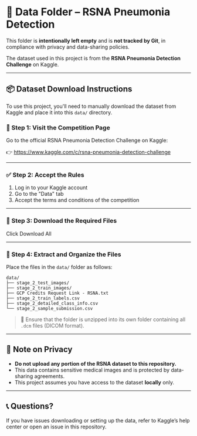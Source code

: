# 📁 Data Folder – RSNA Pneumonia Detection

This folder is **intentionally left empty** and is **not tracked by Git**, in compliance with privacy and data-sharing policies.

The dataset used in this project is from the **RSNA Pneumonia Detection Challenge** on Kaggle.

---

## 📦 Dataset Download Instructions

To use this project, you'll need to manually download the dataset from Kaggle and place it into this `data/` directory.

### 🔗 Step 1: Visit the Competition Page

Go to the official RSNA Pneumonia Detection Challenge on Kaggle:

👉 https://www.kaggle.com/c/rsna-pneumonia-detection-challenge

---

### ✅ Step 2: Accept the Rules

1. Log in to your Kaggle account
2. Go to the "Data" tab
3. Accept the terms and conditions of the competition

---

### 💾 Step 3: Download the Required Files

Click Download All

---

### 📂 Step 4: Extract and Organize the Files

Place the files in the `data/` folder as follows:

```
data/
├── stage_2_test_images/  
├── stage_2_train_images/
├── GCP Credits Request Link - RSNA.txt  
├── stage_2_train_labels.csv
├── stage_2_detailed_class_info.csv
└── stage_2_sample_submission.csv
```

> 📝 Ensure that the folder is unzipped into its own folder containing all `.dcm` files (DICOM format).

---

## 🔐 Note on Privacy

- **Do not upload any portion of the RSNA dataset to this repository.**
- This data contains sensitive medical images and is protected by data-sharing agreements.
- This project assumes you have access to the dataset **locally** only.

---

## 📞 Questions?

If you have issues downloading or setting up the data, refer to Kaggle’s help center or open an issue in this repository.
